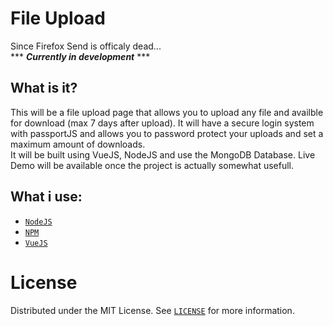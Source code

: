 # File Upload
Since Firefox Send is officaly dead...
<br>
*** ***Currently in development*** ***

## What is it?
This will be a file upload page that allows you to upload any file and availble for download (max 7 days after upload).
It will have a secure login system with passportJS and allows you to password protect your uploads and set a maximum amount of downloads.
<br>It will be built using VueJS, NodeJS and use the MongoDB Database. 
Live Demo will be available once the project is actually somewhat usefull.

## What i use:
- <a href="https://nodejs.org/en/">`NodeJS`</a>
- <a href="https://www.npmjs.com/">`NPM`</a>
- <a href="https://vuejs.org/">`VueJS`</a>

# License

Distributed under the MIT License. See <a href="https://github.com/linusromland/FileUpload/blob/master/LICENSE" >`LICENSE`</a> for more information.

